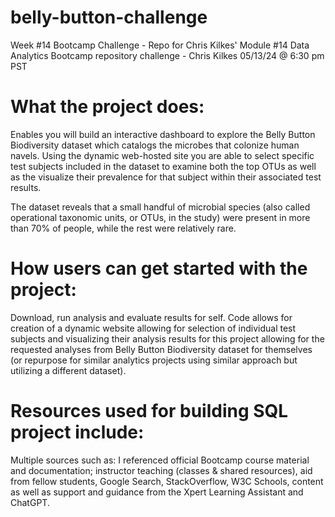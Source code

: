 # belly-button-challenge
Week #14 Bootcamp Challenge - Repo for Chris Kilkes' Module #14 Data Analytics Bootcamp repository challenge - Chris Kilkes 05/13/24 @ 6:30 pm PST

# What the project does: 
Enables you will build an interactive dashboard to explore the Belly Button Biodiversity dataset which catalogs the microbes that colonize human navels. Using the dynamic web-hosted site you are able to select specific test subjects included in the dataset to examine both the top OTUs as well as the visualize their prevalence for that subject within their associated test results.

The dataset reveals that a small handful of microbial species (also called operational taxonomic units, or OTUs, in the study) were present in more than 70% of people, while the rest were relatively rare.

# How users can get started with the project: 
Download, run analysis and evaluate results for self. Code allows for creation of a dynamic website allowing for selection of individual test subjects and visualizing their analysis results for this project allowing for the requested analyses from Belly Button Biodiversity dataset for themselves (or repurpose for similar analytics projects using similar approach but utilizing a different dataset). 

# Resources used for building SQL project include:
Multiple sources such as: I referenced official Bootcamp course material and documentation; instructor teaching (classes & shared resources), aid from fellow students, Google Search, StackOverflow, W3C Schools, content as well as support and guidance from the Xpert Learning Assistant and ChatGPT.  
